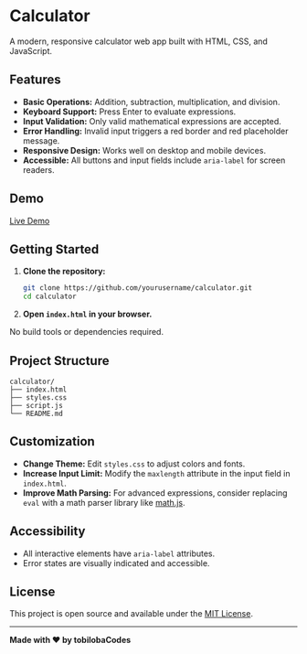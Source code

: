 # Calculator

A modern, responsive calculator web app built with HTML, CSS, and JavaScript.


## Features

- **Basic Operations:** Addition, subtraction, multiplication, and division.
- **Keyboard Support:** Press Enter to evaluate expressions.
- **Input Validation:** Only valid mathematical expressions are accepted.
- **Error Handling:** Invalid input triggers a red border and red placeholder message.
- **Responsive Design:** Works well on desktop and mobile devices.
- **Accessible:** All buttons and input fields include `aria-label` for screen readers.

## Demo

[Live Demo](#) 

## Getting Started

1. **Clone the repository:**
    ```bash
    git clone https://github.com/yourusername/calculator.git
    cd calculator
    ```

2. **Open `index.html` in your browser.**

No build tools or dependencies required.

## Project Structure

```
calculator/
├── index.html
├── styles.css
├── script.js
└── README.md
```

## Customization

- **Change Theme:** Edit `styles.css` to adjust colors and fonts.
- **Increase Input Limit:** Modify the `maxlength` attribute in the input field in `index.html`.
- **Improve Math Parsing:** For advanced expressions, consider replacing `eval` with a math parser library like [math.js](https://mathjs.org/).

## Accessibility

- All interactive elements have `aria-label` attributes.
- Error states are visually indicated and accessible.

## License

This project is open source and available under the [MIT License](LICENSE).

---

**Made with ❤️ by tobilobaCodes**